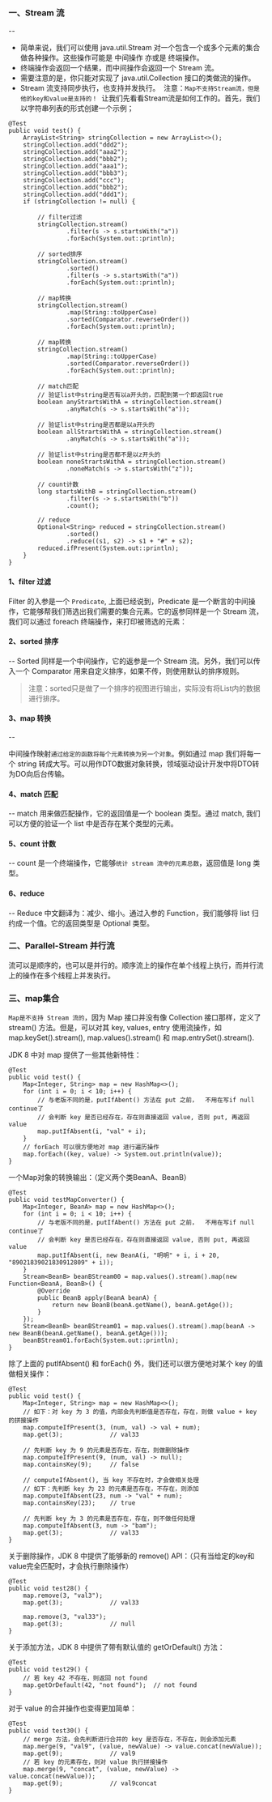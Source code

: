 ### 一、Stream 流
--

* 简单来说，我们可以使用 java.util.Stream 对一个包含一个或多个元素的集合做各种操作。这些操作可能是 中间操作 亦或是 终端操作。
* 终端操作会返回一个结果，而中间操作会返回一个 Stream 流。
* 需要注意的是，你只能对实现了 java.util.Collection 接口的类做流的操作。
* Stream 流支持同步执行，也支持并发执行。
﻿
注意：`Map不支持Stream流，但是他的key和value是支持的！`
﻿
让我们先看看Stream流是如何工作的。首先，我们以字符串列表的形式创建一个示例；
```
@Test
public void test() {
    ArrayList<String> stringCollection = new ArrayList<>();
    stringCollection.add("ddd2");
    stringCollection.add("aaa2");
    stringCollection.add("bbb2");
    stringCollection.add("aaa1");
    stringCollection.add("bbb3");
    stringCollection.add("ccc");
    stringCollection.add("bbb2");
    stringCollection.add("ddd1");
    if (stringCollection != null) {

        // filter过滤
        stringCollection.stream()
                .filter(s -> s.startsWith("a"))
                .forEach(System.out::println);

        // sorted排序
        stringCollection.stream()
                .sorted()
                .filter(s -> s.startsWith("a"))
                .forEach(System.out::println);

        // map转换
        stringCollection.stream()
                .map(String::toUpperCase)
                .sorted(Comparator.reverseOrder())
                .forEach(System.out::println);

        // map转换
        stringCollection.stream()
                .map(String::toUpperCase)
                .sorted(Comparator.reverseOrder())
                .forEach(System.out::println);

        // match匹配
        // 验证list中string是否有以a开头的，匹配到第一个即返回true
        boolean anyStrartsWithA = stringCollection.stream()
                .anyMatch(s -> s.startsWith("a"));

        // 验证list中string是否都是以a开头的
        boolean allStrartsWithA = stringCollection.stream()
                .anyMatch(s -> s.startsWith("a"));

        // 验证list中string是否都不是以z开头的
        boolean noneStrartsWithA = stringCollection.stream()
                .noneMatch(s -> s.startsWith("z"));
        
        // count计数
        long startsWithB = stringCollection.stream()
                .filter(s -> s.startsWith("b"))
                .count();

        // reduce
        Optional<String> reduced = stringCollection.stream()
                .sorted()
                .reduce((s1, s2) -> s1 + "#" + s2);
        reduced.ifPresent(System.out::println);
    }
}
```

#### 1、filter 过滤

Filter 的入参是一个 `Predicate`, 上面已经说到，Predicate 是一个断言的中间操作，它能够帮我们筛选出我们需要的集合元素。它的返参同样是一个 Stream 流，我们可以通过 foreach 终端操作，来打印被筛选的元素：

#### 2、sorted 排序
--
Sorted 同样是一个中间操作，它的返参是一个 Stream 流。另外，我们可以传入一个 Comparator 用来自定义排序，如果不传，则使用默认的排序规则。

> 注意：sorted只是做了一个排序的视图进行输出，实际没有将List内的数据进行排序。

#### 3、map 转换
--

中间操作映射`通过给定的函数将每个元素转换为另一个对象`。例如通过 map 我们将每一个 string 转成大写。可以用作DTO数据对象转换，领域驱动设计开发中将DTO转为DO向后台传输。

#### 4、match 匹配
--
match 用来做匹配操作，它的返回值是一个 boolean 类型。通过 match, 我们可以方便的验证一个 list 中是否存在某个类型的元素。

#### 5、count 计数
--
count 是一个终端操作，它能够`统计 stream 流中的元素总数`，返回值是 long 类型。

#### 6、reduce
--
Reduce 中文翻译为：减少、缩小。通过入参的 Function，我们能够将 list 归约成一个值。它的返回类型是 Optional 类型。

### 二、Parallel-Stream 并行流

流可以是顺序的，也可以是并行的。顺序流上的操作在单个线程上执行，而并行流上的操作在多个线程上并发执行。
﻿
### 三、map集合

`Map是不支持 Stream 流的`，因为 Map 接口并没有像 Collection 接口那样，定义了 stream() 方法。但是，可以对其 key, values, entry 使用流操作，如 map.keySet().stream(), map.values().stream() 和 map.entrySet().stream().

JDK 8 中对 map 提供了一些其他新特性：

```
@Test
public void test() {
    Map<Integer, String> map = new HashMap<>();
    for (int i = 0; i < 10; i++) {
        // 与老版不同的是，putIfAbent() 方法在 put 之前，  不用在写if null continue了
        // 会判断 key 是否已经存在，存在则直接返回 value, 否则 put, 再返回 value
        map.putIfAbsent(i, "val" + i);
    }
    // forEach 可以很方便地对 map 进行遍历操作
    map.forEach((key, value) -> System.out.println(value));
}
```

一个Map对象的转换输出：（定义两个类BeanA、BeanB）
```
@Test
public void testMapConverter() {
    Map<Integer, BeanA> map = new HashMap<>();
    for (int i = 0; i < 10; i++) {
        // 与老版不同的是，putIfAbent() 方法在 put 之前，  不用在写if null continue了
        // 会判断 key 是否已经存在，存在则直接返回 value, 否则 put, 再返回 value
        map.putIfAbsent(i, new BeanA(i, "明明" + i, i + 20, "89021839021830912809" + i));
    }
    Stream<BeanB> beanBStream00 = map.values().stream().map(new Function<BeanA, BeanB>() {
        @Override
        public BeanB apply(BeanA beanA) {
            return new BeanB(beanA.getName(), beanA.getAge());
        }
    });
    Stream<BeanB> beanBStream01 = map.values().stream().map(beanA -> new BeanB(beanA.getName(), beanA.getAge()));
    beanBStream01.forEach(System.out::println);
}
```

除了上面的 putIfAbsent() 和 forEach() 外，我们还可以很方便地对某个 key 的值做相关操作：
```
@Test
public void test() {
    Map<Integer, String> map = new HashMap<>();
    // 如下：对 key 为 3 的值，内部会先判断值是否存在，存在，则做 value + key 的拼接操作
    map.computeIfPresent(3, (num, val) -> val + num);
    map.get(3);             // val33

    // 先判断 key 为 9 的元素是否存在，存在，则做删除操作
    map.computeIfPresent(9, (num, val) -> null);
    map.containsKey(9);     // false

    // computeIfAbsent(), 当 key 不存在时，才会做相关处理
    // 如下：先判断 key 为 23 的元素是否存在，不存在，则添加
    map.computeIfAbsent(23, num -> "val" + num);
    map.containsKey(23);    // true

    // 先判断 key 为 3 的元素是否存在，存在，则不做任何处理
    map.computeIfAbsent(3, num -> "bam");
    map.get(3);             // val33
}
```

关于删除操作，JDK 8 中提供了能够新的 remove() API：（只有当给定的key和value完全匹配时，才会执行删除操作）
```
@Test
public void test28() {
	map.remove(3, "val3");
	map.get(3);             // val33

	map.remove(3, "val33");
	map.get(3);             // null
}
```

关于添加方法，JDK 8 中提供了带有默认值的 getOrDefault() 方法：
```
@Test
public void test29() {
    // 若 key 42 不存在，则返回 not found
    map.getOrDefault(42, "not found");  // not found
}
```

对于 value 的合并操作也变得更加简单：
```
@Test
public void test30() {
    // merge 方法，会先判断进行合并的 key 是否存在，不存在，则会添加元素
    map.merge(9, "val9", (value, newValue) -> value.concat(newValue));
    map.get(9);             // val9
    // 若 key 的元素存在，则对 value 执行拼接操作
    map.merge(9, "concat", (value, newValue) -> value.concat(newValue));
    map.get(9);             // val9concat
}
```

